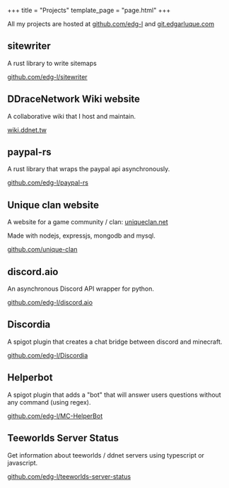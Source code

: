 +++
title = "Projects"
template_page = "page.html"
+++

All my projects are hosted at [github.com/edg-l](https://github.com/edg-l) and [git.edgarluque.com](https://git.edgarluque.com/)

## sitewriter
A rust library to write sitemaps

[github.com/edg-l/sitewriter](https://github.com/edg-l/sitewriter)

## DDraceNetwork Wiki website
A collaborative wiki that I host and maintain.

[wiki.ddnet.tw](https://wiki.ddnet.tw/)

## paypal-rs
A rust library that wraps the paypal api asynchronously.

[github.com/edg-l/paypal-rs](https://github.com/edg-l/paypal-rs)

## Unique clan website

A website for a game community / clan: [uniqueclan.net](https://uniqueclan.net/)

Made with nodejs, expressjs, mongodb and mysql.

[github.com/unique-clan](https://github.com/unique-clan)

## discord.aio

An asynchronous Discord API wrapper for python.

[github.com/edg-l/discord.aio](https://github.com/edg-l/discord.aio)

## Discordia

A spigot plugin that creates a chat bridge between discord and minecraft.

[github.com/edg-l/Discordia](https://github.com/edg-l/Discordia)

## Helperbot

A spigot plugin that adds a "bot" that will answer users questions without any command (using regex).

[github.com/edg-l/MC-HelperBot](https://github.com/edg-l/MC-HelperBot)

## Teeworlds Server Status

Get information about teeworlds / ddnet servers using typescript or javascript.

[github.com/edg-l/teeworlds-server-status](https://github.com/edg-l/teeworlds-server-status)
